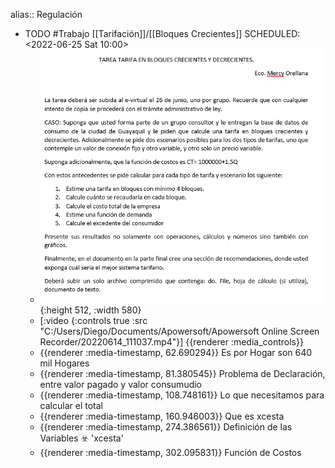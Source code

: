 alias:: Regulación

- TODO #Trabajo [[Tarifación]]/[[Bloques Crecientes]] 
  SCHEDULED: <2022-06-25 Sat 10:00>
	- ![image.png](../assets/image_1655581632704_0.png){:height 512, :width 580}
	- [:video {:controls true :src "C:/Users/Diego/Documents/Apowersoft/Apowersoft Online Screen Recorder/20220614_111037.mp4"}]
	  {{renderer :media_controls}}
	- {{renderer :media-timestamp, 62.690294}} Es por Hogar son 640 mil Hogares
	- {{renderer :media-timestamp, 81.380545}}  Problema de Declaración, entre valor pagado y valor consumudio
	- {{renderer :media-timestamp, 108.748161}} Lo que necesitamos para calcular el total
	- {{renderer :media-timestamp, 160.946003}} Que es xcesta
	- {{renderer :media-timestamp, 274.386561}} Definición de las Variables ☣️ 'xcesta'
	- {{renderer :media-timestamp, 302.095831}} Función de Costos